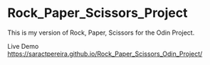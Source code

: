 # Rock_Paper_Scissors_Project
This is my version of Rock, Paper, Scissors for the Odin Project.

Live Demo https://saractpereira.github.io/Rock_Paper_Scissors_Odin_Project/
